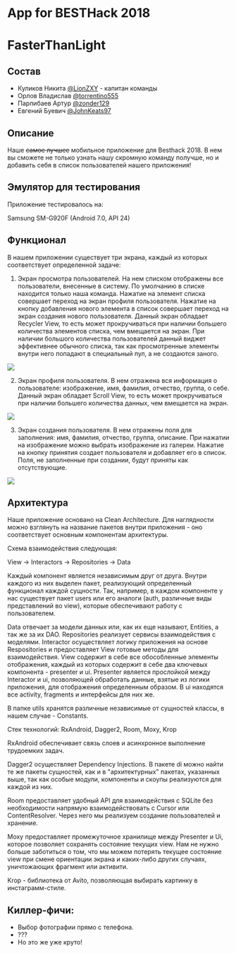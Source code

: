 # App for BESTHack 2018
# FasterThanLight

## Состав

- Куликов Никита [@LionZXY](https://github.com/LionZXY) - капитан команды
- Орлов Владислав [@torrentino555](https://github.com/torrentino555) 
- Парпибаев Артур [@zonder129](https://github.com/zonder129) 
- Евгений Буевич [@JohnKeats97](https://github.com/JohnKeats97)

## Описание

Наше ~~самое лучшее~~ мобильное приложение для Besthack 2018.
В нем вы сможете не только узнать нашу скромную команду получше, но и добавить себя в список пользователей нашего приложения!

## Эмулятор для тестирования

Приложение тестировалось на:

Samsung SM-G920F (Android 7.0, API 24)



## Функционал

В нашем приложении существует три экрана, каждый из которых соответствует определенной задаче:
1. Экран просмотра пользователей. На нем списком отображены все пользователи, внесенные в систему. По умолчанию в списке находится только наша команда. Нажатие на элемент списка совершает переход на экран профиля пользователя. Нажатие на кнопку добавления нового элемента в список совершает переход на экран создания нового пользователя. Данный экран обладает Recycler View, то есть может прокручиваться при наличии большего количества элементов списка, чем вмещается на экран. При наличии большого количества пользователей данный виджет эффективнее обычного списка, так как просмотренные элементы внутри него попадают в специальный пул, а не создаются заного.

![](https://pp.userapi.com/c831408/v831408082/c7ffd/GXoC8YuSiuc.jpg)

2. Экран профиля пользователя. В нем отражена вся информация о пользователе: изображение, имя, фамилия, отчество, группа, о себе. Данный экран обладает Scroll View, то есть может прокручиваться при наличии большего количества данных, чем вмещается на экран.

![](https://pp.userapi.com/c831408/v831408082/c8005/r5rKjHWBrGM.jpg)

3. Экран создания пользователя. В нем отражены поля для заполнения: имя, фамилия, отчество, группа, описание. При нажатии на изображение можно выбрать изображение из галереи. Нажатие на кнопку принятия создает пользователя и добавляет его в список. Поля, не заполненные при создании, будут приняты как отсутствующие.

![](https://pp.userapi.com/c831408/v831408082/c800d/1ntdXfP3yYE.jpg)

## Архитектура

Наше приложение основано на Clean Architecture. Для наглядности можно взглянуть на название пакетов внутри приложения - оно соответствует основным компонентам архитектуры.

Схема взаимодействия следующая:

View -> Interactors -> Repositories -> Data

Каждый компонент является независимым друг от друга. Внутри каждого из них выделен пакет, реализующий определенный функционал каждой сущности. Так, например, в каждом компоненте у нас существует пакет users или его аналоги (auth, различные виды представлений во view), которые обеспечивают работу с пользователем.

Data отвечает за модели данных или, как их еще называют, Entities, а так же за их DAO.
Repositories реализует сервисы взаимодействия с моделями.
Interactor осуществляет логику приложения на основе Respositories и предоставляет View готовые методы для взаимодействия. 
View содержит в себе все обособленные элементы отображения, каждый из которых содержит в себе два ключевых компонента - presenter и ui. Presenter является прослойкой между Interactor и ui, позволяющей обработать данные, взятые из логики приложения, для отображения определенным образом. В ui находятся все activity, fragments и интерфейсы для них же. 

В папке utils хранятся различные независимые от сущностей классы, в нашем случае - Constants.

Стек технологий: RxAndroid, Dagger2, Room, Moxy, Krop  

RxAndroid обеспечивает связь слоев и асинхронное выполнение трудоемких задач. 

Dagger2 осуществляет Dependency Injections. В пакете di можно найти те же пакеты сущностей, как и в "архитектурных" пакетах, указанных выше, так как особые модули, компоненты и скоупы реализуются для каждой из них.

Room предоставляет удобный API для взаимодействия с SQLite без необходимости напрямую взаимодействовать с Cursor или ContentResolver. Через него мы реализуем создание пользователей и хранение.

Moxy предоставляет промежуточное хранилище между Presenter и Ui, которое позволяет сохранять состояние текущих view. Нам не нужно больше заботиться о том, что мы можем потерять текущее состояние view при смене ориентации экрана и каких-либо других случаях, уничтожающих фрагмент или активити.

Krop - библиотека от Avito, позволяющая выбирать картинку в инстаграмм-стиле.

## Киллер-фичи:

- Выбор фотографии прямо с телефона.
- ???
- Но это же уже круто!

